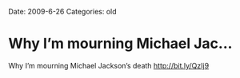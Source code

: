 Date: 2009-6-26
Categories: old

# Why I’m mourning Michael Jac...

Why I’m mourning Michael Jackson’s death <a href="http://bit.ly/QzIj9" rel="nofollow">http://bit.ly/QzIj9</a>
